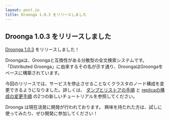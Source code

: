 ```yaml
---
layout: post.ja
title: Droonga 1.0.3 をリリースしました
---
```


Droonga 1.0.3 をリリースしました
--------------------------------

[Droonga 1.0.3](http://droonga.org/news/2014/05/29/release.html)
をリリースしました！

Droongaは、Groongaと互換性がある分散型の全文検索システムです。
「Distributed
Groonga」に由来するその名が示す通り、DroongaはGroongaをベースに構築されています。

今回のリリースでは、サービスを停止させることなくクラスタのノード構成を変更できるようになりました。詳しくは、
[ダンプとリストアの手順](http://droonga.org/ja/tutorial/1.0.3/dump-restore/)
と
[replicaの構成の変更手順](http://droonga.org/ja/tutorial/1.0.3/add-replica/)
の2つの新しいチュートリアルを参照してください。

Droonga は現在活発に開発が行われております。
興味を持たれた方は、試しに使ってみたり、ぜひ開発に参加してください！
